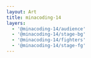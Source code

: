 ```yaml
---
layout: Art
title: minacoding-14
layers: 
  - '@minacoding-14/audience'
  - '@minacoding-14/stage-bg'
  - '@minacoding-14/fighters'
  - '@minacoding-14/stage-fg'
---
```

<br>
<div class="row">
  <div class="col-6">
    <Layer title="minacoding-14" :layers="['@minacoding-14/audience', '@minacoding-14/stage-bg', '@minacoding-14/fighters', '@minacoding-14/stage-fg']" help="@minacoding-14" />
  </div>
  <div class="col-6">
    <Layer title="minacoding-14" :layers="['@minacoding-14/audience', '@minacoding-14/stage-bg', '@minacoding-14/fighters', '@minacoding-14/stage-fg']" help="@minacoding-14" />
  </div>
</div>
